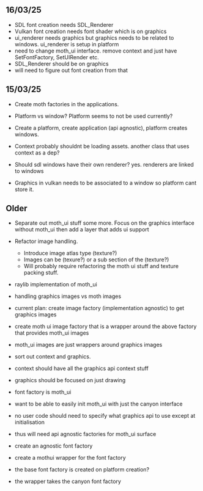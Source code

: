 ## 16/03/25

- SDL font creation needs SDL_Renderer
- Vulkan font creation needs font shader which is on graphics
- ui_renderer needs graphics but graphics needs to be related to windows. ui_renderer is setup in platform
- need to change moth_ui interface. remove context and just have SetFontFactory, SetUIRender etc.
- SDL_Renderer should be on graphics
- will need to figure out font creation from that

## 15/03/25

- Create moth factories in the applications.
- Platform vs window? Platform seems to not be used currently?
- Create a platform, create application (api agnostic), platform creates windows.
- Context probably shouldnt be loading assets. another class that uses context as a dep?
- Should sdl windows have their own renderer? yes. renderers are linked to windows

- Graphics in vulkan needs to be associated to a window so platform cant store it.

## Older

- Separate out moth_ui stuff some more. Focus on the graphics interface without moth_ui then add a layer that adds ui support

- Refactor image handling.
    - Introduce image atlas type (texture?)
    - Images can be (texure?) or a sub section of the (texture?)
    - Will probably require refactoring the moth ui stuff and texture packing stuff.

- raylib implementation of moth_ui


- handling graphics images vs moth images
- current plan: create image factory (implementation agnostic) to get graphics images
- create moth ui image factory that is a wrapper around the above factory that provides moth_ui images
- moth_ui images are just wrappers around graphics images

- sort out context and graphics.
- context should have all the graphics api context stuff
- graphics should be focused on just drawing

- font factory is moth_ui
- want to be able to easily init moth_ui with just the canyon interface
- no user code should need to specify what graphics api to use except at initialisation
- thus will need api agnostic factories for moth_ui surface
- create an agnostic font factory
- create a mothui wrapper for the font factory
- the base font factory is created on platform creation?
- the wrapper takes the canyon font factory

